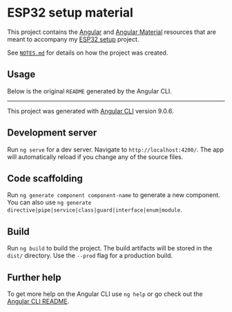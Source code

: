 ESP32 setup material
====================

This project contains the [Angular](https://angular.io/) and [Angular Material](https://material.angular.io/guide/getting-started) resources that are meant to accompany my [ESP32 setup](https://github.com/george-hawkins/esp32-setup) project.

See [`NOTES.md`](NOTES.md) for details on how the project was created.

Usage
-----

Below is the original `README` generated by the Angular CLI.

---

This project was generated with [Angular CLI](https://github.com/angular/angular-cli) version 9.0.6.

Development server
------------------

Run `ng serve` for a dev server. Navigate to `http://localhost:4200/`. The app will automatically reload if you change any of the source files.

Code scaffolding
----------------

Run `ng generate component component-name` to generate a new component. You can also use `ng generate directive|pipe|service|class|guard|interface|enum|module`.

Build
-----

Run `ng build` to build the project. The build artifacts will be stored in the `dist/` directory. Use the `--prod` flag for a production build.

Further help
------------

To get more help on the Angular CLI use `ng help` or go check out the [Angular CLI README](https://github.com/angular/angular-cli/blob/master/README.md).
